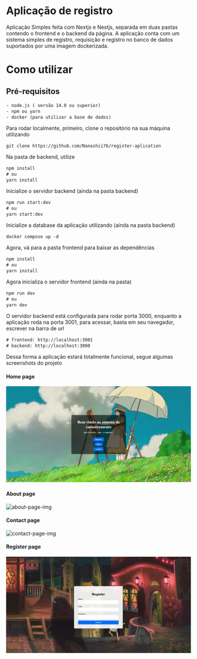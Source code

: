 # Aplicação de registro

Aplicação Simples feita com Nextjs e Nestjs, separada em duas pastas contendo o frontend e o backend da página. A aplicação conta com um sistema simples de registro, requisição e registro no banco de dados suportados por uma imagem dockerizada.

# Como utilizar

## Pré-requisitos

```
- node.js ( versão 14.0 ou superior)
- npm ou yarn
- docker (para utilizar a base de dados)
```

Para rodar localmente, primeiro, clone o repositório na sua máquina utilizando

```
git clone https://github.com/Nanashii76/register-aplication
```

Na pasta de backend, utilize

```
npm install
# ou
yarn install
```

Inicialize o servidor backend (ainda na pasta backend)

```
npm run start:dev
# ou
yarn start:dev
```

Inicialize a database da aplicação utilizando (ainda na pasta backend)

```
docker compose up -d
```

Agora, vá para a pasta frontend para baixar as dependências

```
npm install
# ou
yarn install
```

Agora inicializa o servidor frontend (ainda na pasta)

```
npm run dev
# ou
yarn dev
```

O servidor backend está configurada para rodar porta 3000, enquanto a aplicação roda na porta 3001, para acessar, basta em seu navegador, escrever na barra de url

```
# frontend: http://localhost:3001
# backend: http://localhost:3000
```

Dessa forma a aplicação estará totalmente funcional, segue algumas screenshots do projeto

#### Home page

![home-page-img](/mdpictures/home.png)

#### About page

![about-page-img](/mdpictures/about.png)

#### Contact page

![contact-page-img](/mdpictures/contact.png)

#### Register page

![register-page-img](/mdpictures/register.png)




